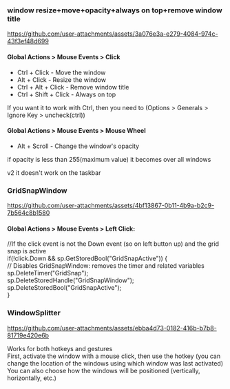 ### window resize+move+opacity+always on top+remove window title

https://github.com/user-attachments/assets/3a076e3a-e279-4084-974c-43f3ef48d699

#### Global Actions > Mouse Events > Click 

+ Ctrl + Click - Move the window
+ Alt + Click - Resize the window
+ Сtrl + Alt + Click - Remove window title
+ Ctrl + Shift + Click - Always on top

If you want it to work with Ctrl, then you need to (Options > Generals > Ignore Key > uncheck(ctrl))

#### Global Actions > Mouse Events > Mouse Wheel

+ Alt + Scroll - Change the window's opacity
  
if opacity is less than 255(maximum value) it becomes over all windows

v2 it doesn't work on the taskbar

### GridSnapWindow


https://github.com/user-attachments/assets/4bf13867-0b11-4b9a-b2c9-7b564c8b1580


#### Global Actions > Mouse Events > Left Click:

//If the click event is not the Down event (so on left button up) and the grid snap is active  
if(!click.Down && sp.GetStoredBool("GridSnapActive")) {  
// Disables GridSnapWindow: removes the timer and related variables  
    sp.DeleteTimer("GridSnap");  
    sp.DeleteStoredHandle("GridSnapWindow");  
    sp.DeleteStoredBool("GridSnapActive");  
}  

### WindowSplitter


https://github.com/user-attachments/assets/ebba4d73-0182-416b-b7b8-81719e420e6b


Works for both hotkeys and gestures  
First, activate the window with a mouse click, then use the hotkey (you can change the location of the windows using which window was last activated)  
You can also choose how the windows will be positioned (vertically, horizontally, etc.)  
